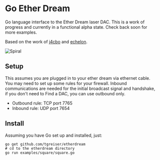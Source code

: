 # Go Ether Dream

Go language interface to the Ether Dream laser DAC. This is a work of progress and currently in a functional alpha state. Check back soon for more examples.

Based on the work of [j4cbo](https://github.com/j4cbo/j4cDAC/) and [echelon](https://github.com/echelon).

![Spiral](http://prim8.net/art/spiral.jpg)

## Setup

This assumes you are plugged in to your ether dream via ethernet cable. You
may need to set up some rules for your firewall. Inbound communications 
are needed for the initial broadcast signal and handshake, if you don't
need to Find a DAC, you can use outbound only.

- Outbound rule: TCP port 7765
- Inbound rule: UDP port 7654

## Install

Assuming you have Go set up and installed, just:

    go get github.com/tgreiser/etherdream
    # cd to the etherdream directory
    go run examples/square/square.go
